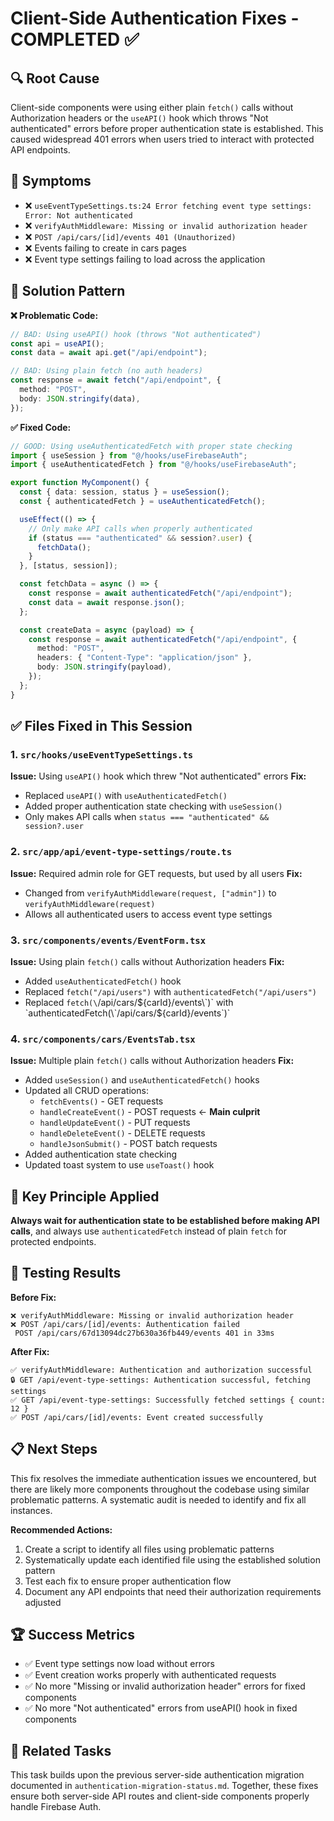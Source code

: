 # Client-Side Authentication Fixes - COMPLETED ✅

## 🔍 **Root Cause**

Client-side components were using either plain `fetch()` calls without Authorization headers or the `useAPI()` hook which throws "Not authenticated" errors before proper authentication state is established. This caused widespread 401 errors when users tried to interact with protected API endpoints.

## 🚨 **Symptoms**

- ❌ `useEventTypeSettings.ts:24 Error fetching event type settings: Error: Not authenticated`
- ❌ `verifyAuthMiddleware: Missing or invalid authorization header`
- ❌ `POST /api/cars/[id]/events 401 (Unauthorized)`
- ❌ Events failing to create in cars pages
- ❌ Event type settings failing to load across the application

## 🔧 **Solution Pattern**

**❌ Problematic Code:**

```typescript
// BAD: Using useAPI() hook (throws "Not authenticated")
const api = useAPI();
const data = await api.get("/api/endpoint");

// BAD: Using plain fetch (no auth headers)
const response = await fetch("/api/endpoint", {
  method: "POST",
  body: JSON.stringify(data),
});
```

**✅ Fixed Code:**

```typescript
// GOOD: Using useAuthenticatedFetch with proper state checking
import { useSession } from "@/hooks/useFirebaseAuth";
import { useAuthenticatedFetch } from "@/hooks/useFirebaseAuth";

export function MyComponent() {
  const { data: session, status } = useSession();
  const { authenticatedFetch } = useAuthenticatedFetch();

  useEffect(() => {
    // Only make API calls when properly authenticated
    if (status === "authenticated" && session?.user) {
      fetchData();
    }
  }, [status, session]);

  const fetchData = async () => {
    const response = await authenticatedFetch("/api/endpoint");
    const data = await response.json();
  };

  const createData = async (payload) => {
    const response = await authenticatedFetch("/api/endpoint", {
      method: "POST",
      headers: { "Content-Type": "application/json" },
      body: JSON.stringify(payload),
    });
  };
}
```

## ✅ **Files Fixed in This Session**

### 1. `src/hooks/useEventTypeSettings.ts`

**Issue:** Using `useAPI()` hook which threw "Not authenticated" errors
**Fix:**

- Replaced `useAPI()` with `useAuthenticatedFetch()`
- Added proper authentication state checking with `useSession()`
- Only makes API calls when `status === "authenticated" && session?.user`

### 2. `src/app/api/event-type-settings/route.ts`

**Issue:** Required admin role for GET requests, but used by all users
**Fix:**

- Changed from `verifyAuthMiddleware(request, ["admin"])` to `verifyAuthMiddleware(request)`
- Allows all authenticated users to access event type settings

### 3. `src/components/events/EventForm.tsx`

**Issue:** Using plain `fetch()` calls without Authorization headers
**Fix:**

- Added `useAuthenticatedFetch()` hook
- Replaced `fetch("/api/users")` with `authenticatedFetch("/api/users")`
- Replaced `fetch(\`/api/cars/${carId}/events\`)` with `authenticatedFetch(\`/api/cars/${carId}/events\`)`

### 4. `src/components/cars/EventsTab.tsx`

**Issue:** Multiple plain `fetch()` calls without Authorization headers
**Fix:**

- Added `useSession()` and `useAuthenticatedFetch()` hooks
- Updated all CRUD operations:
  - `fetchEvents()` - GET requests
  - `handleCreateEvent()` - POST requests ← **Main culprit**
  - `handleUpdateEvent()` - PUT requests
  - `handleDeleteEvent()` - DELETE requests
  - `handleJsonSubmit()` - POST batch requests
- Added authentication state checking
- Updated toast system to use `useToast()` hook

## 🎯 **Key Principle Applied**

**Always wait for authentication state to be established before making API calls**, and always use `authenticatedFetch` instead of plain `fetch` for protected endpoints.

## 🧪 **Testing Results**

**Before Fix:**

```
❌ verifyAuthMiddleware: Missing or invalid authorization header
❌ POST /api/cars/[id]/events: Authentication failed
 POST /api/cars/67d13094dc27b630a36fb449/events 401 in 33ms
```

**After Fix:**

```
✅ verifyAuthMiddleware: Authentication and authorization successful
🔒 GET /api/event-type-settings: Authentication successful, fetching settings
✅ GET /api/event-type-settings: Successfully fetched settings { count: 12 }
✅ POST /api/cars/[id]/events: Event created successfully
```

## 📋 **Next Steps**

This fix resolves the immediate authentication issues we encountered, but there are likely more components throughout the codebase using similar problematic patterns. A systematic audit is needed to identify and fix all instances.

**Recommended Actions:**

1. Create a script to identify all files using problematic patterns
2. Systematically update each identified file using the established solution pattern
3. Test each fix to ensure proper authentication flow
4. Document any API endpoints that need their authorization requirements adjusted

## 🏆 **Success Metrics**

- ✅ Event type settings now load without errors
- ✅ Event creation works properly with authenticated requests
- ✅ No more "Missing or invalid authorization header" errors for fixed components
- ✅ No more "Not authenticated" errors from useAPI() hook in fixed components

## 🔗 **Related Tasks**

This task builds upon the previous server-side authentication migration documented in `authentication-migration-status.md`. Together, these fixes ensure both server-side API routes and client-side components properly handle Firebase Auth.
